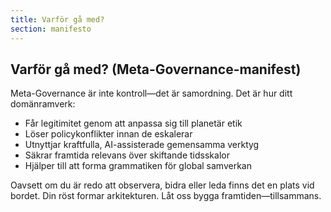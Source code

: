 ```yaml
---
title: Varför gå med?
section: manifesto
---
```


## Varför gå med? (Meta-Governance-manifest)

Meta-Governance är inte kontroll—det är samordning. Det är hur ditt domänramverk:
- Får legitimitet genom att anpassa sig till planetär etik
- Löser policykonflikter innan de eskalerar
- Utnyttjar kraftfulla, AI-assisterade gemensamma verktyg
- Säkrar framtida relevans över skiftande tidsskalor
- Hjälper till att forma grammatiken för global samverkan

Oavsett om du är redo att observera, bidra eller leda finns det en plats vid bordet. Din röst formar arkitekturen. Låt oss bygga framtiden—tillsammans.
